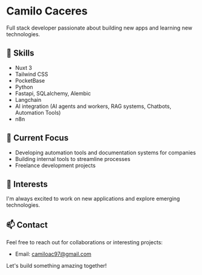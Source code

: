# Camilo Caceres

Full stack developer passionate about building new apps and learning new technologies.

## 🚀 Skills
- Nuxt 3
- Tailwind CSS
- PocketBase
- Python
- Fastapi, SQLalchemy, Alembic
- Langchain
- AI integration (AI agents and workers, RAG systems, Chatbots, Automation Tools)
- n8n

## 💼 Current Focus
- Developing automation tools and documentation systems for companies
- Building internal tools to streamline processes
- Freelance development projects

## 🌱 Interests
I'm always excited to work on new applications and explore emerging technologies. 
## 📫 Contact
Feel free to reach out for collaborations or interesting projects:
- Email: camiloac97@gmail.com

Let's build something amazing together!


<!---
CamiloCaceres/CamiloCaceres is a ✨ special ✨ repository because its `README.md` (this file) appears on your GitHub profile.
You can click the Preview link to take a look at your changes.
--->
